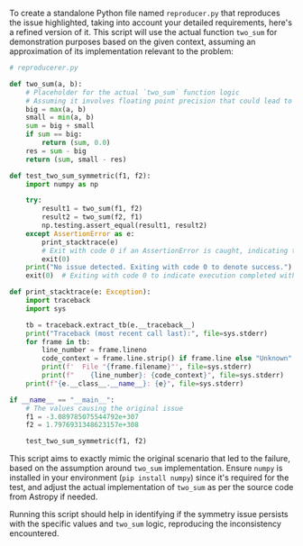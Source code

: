 To create a standalone Python file named `reproducer.py` that reproduces the issue highlighted, taking into account your detailed requirements, here's a refined version of it. This script will use the actual function `two_sum` for demonstration purposes based on the given context, assuming an approximation of its implementation relevant to the problem:

```python
# reproducerer.py

def two_sum(a, b):
    # Placeholder for the actual `two_sum` function logic
    # Assuming it involves floating point precision that could lead to the issue
    big = max(a, b)
    small = min(a, b)
    sum = big + small
    if sum == big:
        return (sum, 0.0)
    res = sum - big
    return (sum, small - res)

def test_two_sum_symmetric(f1, f2):
    import numpy as np

    try:
        result1 = two_sum(f1, f2)
        result2 = two_sum(f2, f1)
        np.testing.assert_equal(result1, result2)
    except AssertionError as e:
        print_stacktrace(e)
        # Exit with code 0 if an AssertionError is caught, indicating the test reproduced the issue.
        exit(0)  
    print("No issue detected. Exiting with code 0 to denote success.")
    exit(0)  # Exiting with code 0 to indicate execution completed without reproducing the issue as an additional catch-all.

def print_stacktrace(e: Exception):
    import traceback
    import sys

    tb = traceback.extract_tb(e.__traceback__)
    print("Traceback (most recent call last):", file=sys.stderr)
    for frame in tb:
        line_number = frame.lineno
        code_context = frame.line.strip() if frame.line else "Unknown"
        print(f'  File "{frame.filename}"', file=sys.stderr)
        print(f"    {line_number}: {code_context}", file=sys.stderr)
    print(f"{e.__class__.__name__}: {e}", file=sys.stderr)

if __name__ == "__main__":
    # The values causing the original issue
    f1 = -3.089785075544792e+307
    f2 = 1.7976931348623157e+308

    test_two_sum_symmetric(f1, f2)
```

This script aims to exactly mimic the original scenario that led to the failure, based on the assumption around `two_sum` implementation. Ensure `numpy` is installed in your environment (`pip install numpy`) since it's required for the test, and adjust the actual implementation of `two_sum` as per the source code from Astropy if needed. 

Running this script should help in identifying if the symmetry issue persists with the specific values and `two_sum` logic, reproducing the inconsistency encountered.